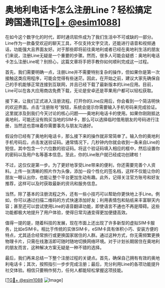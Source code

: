 # 奥地利电话卡怎么注册Line？轻松搞定跨国通讯[[TG💪+ @esim1088](https://t.me/s/esim1088)]

在如今这个数字化的时代，即时通讯软件成为了我们生活中不可或缺的一部分。Line作为一款备受欢迎的聊天工具，不仅支持文字交流，还能进行语音和视频通话，功能强大且界面友好。对于那些即将前往奥地利或者已经在奥地利生活的朋友们来说，注册Line无疑是一个重要的步骤。然而，很多人可能会疑惑：奥地利电话卡怎么注册Line呢？别担心，这篇文章将手把手教你如何顺利完成这一过程。

首先，我们需要明确一点，注册Line并不需要特别复杂的操作，但如果你是第一次接触这类应用程序，可能会觉得有些迷茫。因此，在开始之前，建议大家先确保自己的手机能够正常连接到互联网，并且已经下载了最新版本的Line应用。目前，Line可以在各大应用商店免费下载，无论是安卓还是苹果用户都可以轻松获取。

接下来，让我们正式进入注册流程。打开你的Line应用后，你会看到一个简洁明快的欢迎界面。点击“注册账号”按钮，系统会提示你需要输入手机号码来完成验证。这里就涉及到我们今天讨论的核心问题——奥地利电话卡的使用。如果你刚刚抵达奥地利，可能还没有购买当地的SIM卡，那么可以选择临时借用朋友的号码进行注册，当然这也意味着你需要事先与朋友沟通好。

假设你已经有了奥地利电话卡，那么接下来的操作就非常简单了。输入你的奥地利手机号码后，点击发送验证码。通常情况下，几秒钟内你就会收到一条来自Line的短信，其中包含一个六位数的验证码。将这个验证码填入相应的框中，然后设置你的密码以及用户名等基本信息。至此，你的Line账户就已经成功创建啦！

不过，这仅仅是第一步。为了更好地享受Line带来的便利，你还需要完善个人资料。上传一张清晰的照片作为头像，添加一段个性化的签名档，这样不仅能让你的朋友一眼认出你，也能让整个平台更加生动有趣。此外，记得关注官方账号和好友推荐，这样可以及时获取最新的资讯和服务信息。

当然，除了基本的注册流程之外，还有一些小技巧可以帮助你更快地上手Line。例如，你可以通过扫描二维码的方式快速添加好友；利用表情包和贴纸来丰富聊天内容；甚至还可以尝试使用Line的语音翻译功能，即使语言不通也不再是障碍。这些功能都极大地提升了用户体验，使得日常沟通变得更加便捷高效。

值得一提的是，随着科技的发展，现在市面上还出现了许多新型的虚拟SIM卡服务，比如eSIM卡。相比于传统的实体SIM卡，eSIM卡具有体积小巧、安装方便的特点，尤其适合经常旅行或更换国家居住的人群。通过这种方式，你无需频繁更换物理卡片，只需在线激活即可随时随地切换网络环境。对于计划长期居住在奥地利的朋友而言，这种解决方案无疑是一种不错的选择。

最后，我们再来总结一下整个注册过程的关键点。首先，确保自己拥有有效的奥地利电话卡；其次，按照指引一步步完成注册；最后，充分利用Line的各项功能提升社交体验。相信只要稍作努力，任何人都能轻松掌握这项技能。

[[TG💪+ @esim1088](https://t.me/s/esim1088) ![Image](https://i.postimg.cc/4NQfJmqS/Snipaste-2025-05-13-00-14-12.png)]